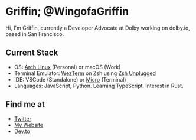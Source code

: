 # Griffin; @WingofaGriffin
Hi, I'm Griffin, currently a Developer Advocate at Dolby working on dolby.io, based in San Francisco.

## Current Stack
- OS: [Arch Linux](https://archlinux.org/) (Personal) or macOS (Work)
- Terminal Emulator: [WezTerm](https://github.com/wez/wezterm) on Zsh using [Zsh Unplugged](https://github.com/mattmc3/zsh_unplugged)
- IDE: VSCode (Standalone) or [Micro](https://github.com/zyedidia/micro) (Terminal)
- Languages: JavaScript, Python. Learning TypeScript. Interest in Rust.

## Find me at
- [Twitter](https://twitter.com/WingofaGriffin)
- [My Website](https://griffin.run)
- [Dev.to](https://dev.to/wingofagriffin)
